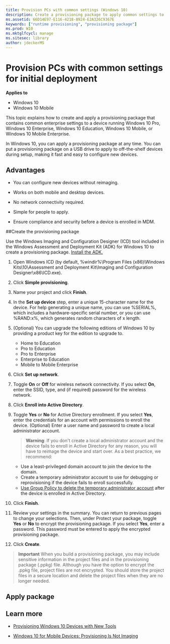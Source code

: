 ```yaml
---
title: Provision PCs with common settings (Windows 10)
description: Create a provisioning package to apply common settings to a PC running Windows 10. 
ms.assetid: 66D14E97-E116-4218-8924-E2A326C9367E
keywords: ["runtime provisioning", "provisioning package"]
ms.prod: W10
ms.mktglfcycl: manage
ms.sitesec: library
author: jdeckerMS
---
```


# Provision PCs with common settings for initial deployment


**Applies to**

-   Windows 10
-   Windows 10 Mobile

This topic explains how to create and apply a provisioning package that contains common enterprise settings to a device running Windows 10 Pro, Windows 10 Enterprise, Windows 10 Education, Windows 10 Mobile, or Windows 10 Mobile Enterprise.

In Windows 10, you can apply a provisioning package at any time. You can put a provisioning package on a USB drive to apply to off-the-shelf devices during setup, making it fast and easy to configure new devices. 

## Advantages
-   You can configure new devices without reimaging.

-   Works on both mobile and desktop devices.

-   No network connectivity required.

-   Simple for people to apply.

-   Ensure compliance and security before a device is enrolled in MDM.

##Create the provisioning package

Use the Windows Imaging and Configuration Designer (ICD) tool included in the Windows Assessment and Deployment Kit (ADK) for Windows 10 to create a provisioning package. [Install the ADK.](http://go.microsoft.com/fwlink/p/?LinkId=526740)

1. Open Windows ICD (by default, %windir%\Program Files (x86)\Windows Kits\10\Assessment and Deployment Kit\Imaging and Configuration Designer\x86\ICD.exe).

2. Click **Simple provisioning**.

3. Name your project and click **Finish**.

4. In the **Set up device** step, enter a unique 15-character name for the device. For help generating a unique name, you can use %SERIAL%, which includes a hardware-specific serial number, or you can use %RAND:x%, which generates random characters of x length.

5. (Optional) You can upgrade the following editions of Windows 10 by providing a product key for the edition to upgrade to.
    - Home to Education
    - Pro to Education
    - Pro to Enterprise
    - Enterprise to Education
    - Mobile to Mobile Enterprise


6. Click **Set up network**.

7. Toggle **On** or **Off** for wireless network connectivity. If you select **On**, enter the SSID, type, and (if required) password for the wireless network.

8. Click **Enroll into Active Directory**.

9. Toggle **Yes** or **No** for Active Directory enrollment. If you select **Yes**, enter the credentials for an account with permissions to enroll the device. (Optional) Enter a user name and password to create a local administrator account.

    > **Warning**: If you don't create a local administrator account and the device fails to enroll in Active Directory for any reason, you will have to reimage the device and start over. As a best practice, we recommend:
      - Use a least-privileged domain account to join the device to the domain.
      - Create a temporary administrator account to use for debugging or reprovisioning if the device fails to enroll successfully.
      - [Use Group Policy to delete the temporary administrator account](https://blogs.technet.microsoft.com/canitpro/2014/12/10/group-policy-creating-a-standard-local-admin-account/) after the device is enrolled in Active Directory.


10. Click **Finish**.

11. Review your settings in the summary. You can return to previous pages to change your selections. Then, under Protect your package, toggle **Yes** or **No** to encrypt the provisioning package. If you select **Yes**, enter a password. This password must be entered to apply the encrypted provisioning package.

12. Click **Create**.

> **Important**  When you build a provisioning package, you may include sensitive information in the project files and in the provisioning package (.ppkg) file. Although you have the option to encrypt the .ppkg file, project files are not encrypted. You should store the project files in a secure location and delete the project files when they are no longer needed.

## Apply package



## Learn more


-   [Provisioning Windows 10 Devices with New Tools](http://go.microsoft.com/fwlink/p/?LinkId=615921)

-   [Windows 10 for Mobile Devices: Provisioning Is Not Imaging](http://go.microsoft.com/fwlink/p/?LinkId=615922)

 

 





